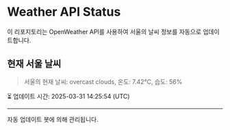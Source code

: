 
# Weather API Status

이 리포지토리는 OpenWeather API를 사용하여 서울의 날씨 정보를 자동으로 업데이트합니다.

## 현재 서울 날씨
> 서울의 현재 날씨: overcast clouds, 온도: 7.42°C, 습도: 56%

⏳ 업데이트 시간: 2025-03-31 14:25:54 (UTC)

---
자동 업데이트 봇에 의해 관리됩니다.
